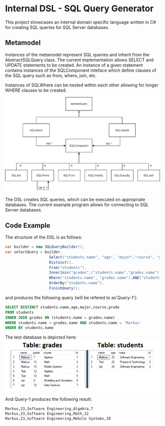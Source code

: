 # Internal DSL - SQL Query Generator

This project showcases an internal domain specific language written in C# for creating SQL queries for SQL Server databases. 

## Metamodel
Instances of the metamodel represent SQL queries and inherit from the AbstractSQLQuery class. The current implementation allows SELECT and UPDATE statements to be created. An instance of a given statement contains instances of the SQLComponent inteface which define clauses of the SQL query such as from, where, join, etc.

Instances of SQLWhere can be nested within each other allowing for longer WHERE clauses to be created. 

![Metamodel](images/metamodel.png)

The DSL creates SQL queries, which can be executed on appropriate databases. The current example program allows for connecting to SQL Server databases. 

## Code Example

The structure of the DSL is as follows:
```C#
var builder = new SQLQueryBuilder();
var selectQuery = builder.
                    Select("students.name", "age", "major","course", "grade").
                    Distinct().
                    From("students").
                    InnerJoin("grades",("students.name","grades.name")).
                    Where("students.name", "grades.name").AND("students.name", "Markus").
                    OrderBy("students.name").
                    FinishQuery();
```
and produces the following query (will be refered to as'Query-1'):

```SQL
SELECT DISTINCT students.name,age,major,course,grade 
FROM students 
INNER JOIN grades ON (students.name = grades.name) 
WHERE students.name = grades.name AND students.name = 'Markus' 
ORDER BY students.name
```

The test database is depicted here:
![DataBase](images/Database.png)

And Query-1 produces the following result:

```
Markus,23,Software Engineering,Algebra,7
Markus,23,Software Engineering,Math,12
Markus,23,Software Engineering,Mobile Systems,10
```